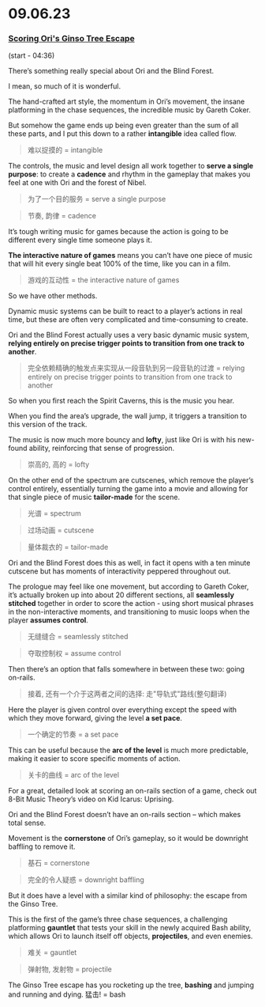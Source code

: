 # 09.06.23
### [Scoring Ori's Ginso Tree Escape](https://www.youtube.com/watch?v=bTT3piMjqmM)
(start - 04:36)

There’s something really special about Ori and the Blind Forest.

I mean, so much of it is wonderful.

The hand-crafted art style, the momentum in Ori’s movement, the insane platforming in the chase sequences, the incredible music by Gareth Coker.

But somehow the game ends up being even greater than the sum of all these parts, and I put this down to a rather **intangible** idea called flow.
>难以捉摸的 = intangible

The controls, the music and level design all work together to **serve a single purpose**: to create a **cadence** and rhythm in the gameplay that makes you feel at one with Ori and the forest of Nibel.
>为了一个目的服务 = serve a single purpose 

>节奏, 韵律 = cadence

It’s tough writing music for games because the action is going to be different every single time someone plays it.

**The interactive nature of games** means you can’t have one piece of music that will hit every single beat 100% of the time, like you can in a film.
>游戏的互动性 = the interactive nature of games

So we have other methods.

Dynamic music systems can be built to react to a player’s actions in real time, but these are often very complicated and time-consuming to create.

Ori and the Blind Forest actually uses a very basic dynamic music system, **relying entirely on precise trigger points to transition from one track to another**.
>完全依赖精确的触发点来实现从一段音轨到另一段音轨的过渡 = relying entirely on precise trigger points to transition from one track to another

So when you first reach the Spirit Caverns, this is the music you hear.

When you find the area’s upgrade, the wall jump, it triggers a transition to this version of the track.

The music is now much more bouncy and **lofty**, just like Ori is with his new-found ability, reinforcing that sense of progression.
>崇高的, 高的 = lofty

On the other end of the spectrum are cutscenes, which remove the player’s control entirely, essentially turning the game into a movie and allowing for that single piece of music **tailor-made** for the scene.
>光谱 = spectrum

>过场动画 = cutscene

>量体裁衣的 = tailor-made

Ori and the Blind Forest does this as well, in fact it opens with a ten minute cutscene but has moments of interactivity peppered throughout out.

The prologue may feel like one movement, but according to Gareth Coker, it’s actually broken up into about 20 different sections, all **seamlessly stitched** together in order to score the action - using short musical phrases in the non-interactive moments, and transitioning to music loops when the player **assumes control**.
>无缝缝合 = seamlessly stitched

>夺取控制权 = assume control

Then there’s an option that falls somewhere in between these two: going on-rails.
>接着, 还有一个介于这两者之间的选择: 走"导轨式"路线(整句翻译)

Here the player is given control over everything except the speed with which they move forward, giving the level **a set pace**.
>一个确定的节奏 = a set pace

This can be useful because the **arc of the level** is much more predictable, making it easier to score specific moments of action.
>关卡的曲线 = arc of the level

For a great, detailed look at scoring an on-rails section of a game, check out 8-Bit Music Theory’s video on Kid Icarus: Uprising.

Ori and the Blind Forest doesn’t have an on-rails section – which makes total sense.

Movement is the **cornerstone** of Ori’s gameplay, so it would be downright baffling to remove it.
>基石 = cornerstone

>完全的令人疑惑 = downright baffling

But it does have a level with a similar kind of philosophy: the escape from the Ginso Tree.

This is the first of the game’s three chase sequences, a challenging platforming **gauntlet** that tests your skill in the newly acquired Bash ability, which allows Ori to launch itself off objects, **projectiles**, and even enemies.
>难关 = gauntlet

>弹射物, 发射物 = projectile 

The Ginso Tree escape has you rocketing up the tree, **bashing** and jumping and running and dying.
猛击! = bash
